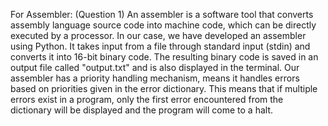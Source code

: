 For Assembler:  (Question 1)
    An assembler is a software tool that converts assembly language source code into machine code, which can be directly executed by a processor.
    In our case, we have developed an assembler using Python. It takes input from a file through standard input (stdin) and converts it into 16-bit binary code. The resulting binary code is saved in an output file called "output.txt" and is also displayed in the terminal.
    Our assembler has a priority handling mechanism, means it handles errors based on priorities given in the error dictionary. This means that if multiple errors exist in a program, only the first error encountered from the dictionary will be displayed and the program will come to a halt.
